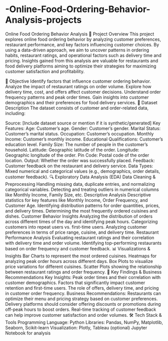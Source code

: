 # -Online-Food-Ordering-Behavior-Analysis-projects
Online Food Ordering Behavior Analysis
📌 Project Overview
This project explores online food ordering behavior by analyzing customer preferences, restaurant performance, and key factors influencing customer choices. By using a data-driven approach, we aim to uncover patterns in ordering habits, restaurant ratings, and operational factors such as delivery time and pricing. Insights gained from this analysis are valuable for restaurants and food delivery platforms aiming to optimize their strategies for maximizing customer satisfaction and profitability.

🎯 Objective
Identify factors that influence customer ordering behavior.
Analyze the impact of restaurant ratings on order volume.
Explore how delivery time, cost, and offers affect customer decisions.
Understand order frequency patterns and peak order times.
Gain insights into customer demographics and their preferences for food delivery services.
📂 Dataset Description
The dataset consists of customer and order-related data, including:

Source: [Include dataset source or mention if it is synthetic/generated]
Key Features:
Age: Customer’s age.
Gender: Customer’s gender.
Marital Status: Customer’s marital status.
Occupation: Customer’s occupation.
Monthly Income: Customer’s monthly income.
Educational Qualifications: Customer’s education level.
Family Size: The number of people in the customer’s household.
Latitude: Geographic latitude of the order.
Longitude: Geographic longitude of the order.
Pin Code: Postal code of the order location.
Output: Whether the order was successfully placed.
Feedback: Customer feedback on the restaurant and delivery service.
Data Types: Mixed numerical and categorical values (e.g., demographics, order details, customer feedback).
🔍 Exploratory Data Analysis (EDA)
Data Cleaning & Preprocessing
Handling missing data, duplicate entries, and normalizing categorical variables.
Detecting and treating outliers in numerical columns like Monthly Income, Family Size, etc.
Descriptive Analysis
Descriptive statistics for key features like Monthly Income, Order Frequency, and Customer Age.
Identifying distribution patterns for order quantities, prices, and delivery times.
Determining the most frequently ordered cuisines and dishes.
Customer Behavior Insights
Analyzing the distribution of orders across different times of the day and identifying peak hours.
Categorizing customers into repeat users vs. first-time users.
Analyzing customer preferences in terms of price range, cuisine, and delivery time.
Restaurant Performance Analysis
Evaluating restaurant ratings and their correlation with delivery time and order volume.
Identifying top-performing restaurants based on order frequency and customer feedback.
📊 Visualizations & Insights
Bar Charts to represent the most ordered cuisines.
Heatmaps for analyzing peak order hours across different days.
Box Plots to visualize price variations for different cuisines.
Scatter Plots showing the relationship between restaurant ratings and order frequency.
🚀 Key Findings & Business Recommendations
Key Insights:
Peak order times and their correlation with customer demographics.
Factors that significantly impact customer retention and first-time users.
The role of offers, delivery time, and pricing in customer order frequency.
Business Recommendations:
Restaurants can optimize their menu and pricing strategy based on customer preferences.
Delivery platforms should consider offering discounts or promotions during off-peak hours to boost orders.
Real-time tracking of customer feedback can help improve customer satisfaction and order volumes.
🛠 Tech Stack & Tools
Programming Language: Python
Libraries: Pandas, NumPy, Matplotlib, Seaborn, Scikit-learn
Visualization: Plotly, Tableau (optional)
Jupyter Notebook for analysis
